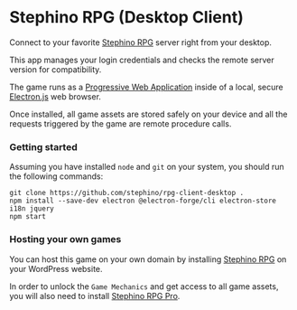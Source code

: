 <p align="center">
    <a href="https://wordpress.org/plugins/stephino-rpg">
        <img src=""/>
    </a>
</p>

# Stephino RPG (Desktop Client)

Connect to your favorite [Stephino RPG](https://github.com/Stephino/RPG) server right from your desktop.

This app manages your login credentials and checks the remote server version for compatibility.

The game runs as a [Progressive Web Application](https://web.dev/progressive-web-apps) inside of a local, secure [Electron.js](https://www.electronjs.org/) web browser.

Once installed, all game assets are stored safely on your device and all the requests triggered by the game are remote procedure calls.

### Getting started

Assuming you have installed `node` and `git` on your system, you should run the following commands:

```
git clone https://github.com/stephino/rpg-client-desktop .
npm install --save-dev electron @electron-forge/cli electron-store i18n jquery
npm start
```

### Hosting your own games

You can host this game on your own domain by installing [Stephino RPG](https://wordpress.org/plugins/stephino-rpg) on your WordPress website.

In order to unlock the `Game Mechanics` and get access to all game assets, you will also need to install [Stephino RPG Pro](https://gum.co/stephino-rpg).
